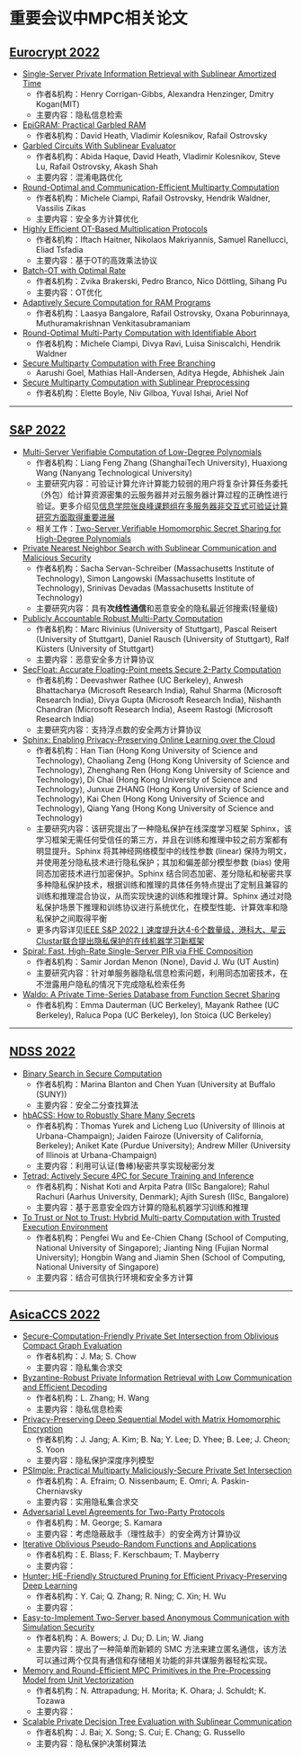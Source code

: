 # 重要会议中MPC相关论文

## [Eurocrypt 2022](https://eurocrypt.iacr.org/2022/acceptedpapers.php)
+ [Single-Server Private Information Retrieval with Sublinear Amortized Time](https://eprint.iacr.org/2022/081.pdf)
  + 作者&机构：Henry Corrigan-Gibbs, Alexandra Henzinger, Dmitry Kogan(MIT)
  + 主要内容：隐私信息检索
+ [EpiGRAM: Practical Garbled RAM]()
  + 作者&机构：David Heath, Vladimir Kolesnikov, Rafail Ostrovsky
+ [Garbled Circuits With Sublinear Evaluator](https://link.springer.com/chapter/10.1007/978-3-031-06944-4_2)
  + 作者&机构：Abida Haque, David Heath, Vladimir Kolesnikov, Steve Lu, Rafail Ostrovsky, Akash Shah
  + 主要内容：混淆电路优化
+ [Round-Optimal and Communication-Efficient Multiparty Computation](https://eprint.iacr.org/2020/1437.pdf)
  + 作者&机构：Michele Ciampi, Rafail Ostrovsky, Hendrik Waldner, Vassilis Zikas
  + 主要内容：安全多方计算优化
+ [Highly Efficient OT-Based Multiplication Protocols](https://eprint.iacr.org/2021/1373.pdf)
  + 作者&机构：Iftach Haitner, Nikolaos Makriyannis, Samuel Ranellucci, Eliad Tsfadia
  + 主要内容：基于OT的高效乘法协议
+ [Batch-OT with Optimal Rate]()
  + 作者&机构：Zvika Brakerski, Pedro Branco, Nico Döttling, Sihang Pu
  + 主要内容：OT优化
+ [Adaptively Secure Computation for RAM Programs](https://link.springer.com/chapter/10.1007/978-3-031-07085-3_7)
  + 作者&机构：Laasya Bangalore, Rafail Ostrovsky, Oxana Poburinnaya, Muthuramakrishnan Venkitasubramaniam
+ [Round-Optimal Multi-Party Computation with Identifiable Abort](https://eprint.iacr.org/2022/645.pdf)
  + 作者&机构：Michele Ciampi, Divya Ravi, Luisa Siniscalchi, Hendrik Waldner
+ [Secure Multiparty Computation with Free Branching](https://link.springer.com/chapter/10.1007/978-3-031-06944-4_14)
  + Aarushi Goel, Mathias Hall-Andersen, Aditya Hegde, Abhishek Jain
+ [Secure Multiparty Computation with Sublinear Preprocessing](ttps://link.springer.com/chapter/10.1007/978-3-031-06944-4_15)
  + 作者&机构：Elette Boyle, Niv Gilboa, Yuval Ishai, Ariel Nof

---------------------------------------------------------------------------------------------------------------------------------------------------------------------

## [S&P 2022](https://www.ieee-security.org/TC/SP2022/program-papers.html)
+ [Multi-Server Verifiable Computation of Low-Degree Polynomials](https://www.computer.org/csdl/proceedings-article/sp/2022/131600b499/1A4Q4ozkJbi)
  + 作者&机构：Liang Feng Zhang (ShanghaiTech University), Huaxiong Wang (Nanyang Technological University)
  + 主要研究内容：可验证计算允许计算能力较弱的用户将复杂计算任务委托（外包）给计算资源密集的云服务器并对云服务器计算过程的正确性进行验证。更多介绍见[信息学院张良峰课题组在多服务器非交互式可验证计算研究方面取得重要进展](https://sist.shanghaitech.edu.cn/2021/1129/c2858a166288/page.htm)
  + 相关工作：[Two-Server Verifiable Homomorphic Secret Sharing for High-Degree Polynomials](https://arxiv.org/abs/2104.12163)
+ [Private Nearest Neighbor Search with Sublinear Communication and Malicious Security](https://eprint.iacr.org/archive/2021/1157/20211217:135438)
  + 作者&机构：Sacha Servan-Schreiber (Massachusetts Institute of Technology), Simon Langowski (Massachusetts Institute of Technology), Srinivas Devadas (Massachusetts Institute of Technology)
  + 主要研究内容：具有**次线性通信**和恶意安全的隐私最近邻搜索(轻量级)
+ [Publicly Accountable Robust Multi-Party Computation](https://eprint.iacr.org/2022/436.pdf)
  + 作者&机构：Marc Rivinius (University of Stuttgart), Pascal Reisert (University of Stuttgart), Daniel Rausch (University of Stuttgart), Ralf Küsters (University of Stuttgart)
  + 主要内容：恶意安全多方计算协议
+ [SecFloat: Accurate Floating-Point meets Secure 2-Party Computation](https://www.microsoft.com/en-us/research/uploads/prod/2022/04/main-6266710a3c049.pdf)
  + 作者&机构：Deevashwer Rathee (UC Berkeley), Anwesh Bhattacharya (Microsoft Research India), Rahul Sharma (Microsoft Research India), Divya Gupta (Microsoft Research India), Nishanth Chandran (Microsoft Research India), Aseem Rastogi (Microsoft Research India)
  + 主要研究内容：支持浮点数的安全两方计算协议
+ [Sphinx: Enabling Privacy-Preserving Online Learning over the Cloud](https://cse.hkust.edu.hk/~kaichen/papers/sphinx-sp22.pdf)
  + 作者&机构：Han Tian (Hong Kong University of Science and Technology), Chaoliang Zeng (Hong Kong University of Science and Technology), Zhenghang Ren (Hong Kong University of Science and Technology), Di Chai (Hong Kong University of Science and Technology), Junxue ZHANG (Hong Kong University of Science and Technology), Kai Chen (Hong Kong University of Science and Technology), Qiang Yang (Hong Kong University of Science and Technology)
  + 主要研究内容：该研究提出了一种隐私保护在线深度学习框架 Sphinx，该学习框架无需任何受信任的第三方，并且在训练和推理中较之前方案都有明显提升。Sphinx 将其神经网络模型中的线性参数 (linear) 保持为明文，并使用差分隐私技术进行隐私保护；其加和偏差部分模型参数 (bias) 使用同态加密技术进行加密保护。Sphinx 结合同态加密、差分隐私和秘密共享多种隐私保护技术，根据训练和推理的具体任务特点提出了定制且兼容的训练和推理混合协议，从而实现快速的训练和推理计算。Sphinx 通过对隐私保护场景下推理和训练协议进行系统优化，在模型性能、计算效率和隐私保护之间取得平衡
  + 更多内容详见[IEEE S&P 2022丨速度提升达4-6个数量级，港科大、星云Clustar联合提出隐私保护的在线机器学习新框架](https://cloud.tencent.com/developer/article/1964982)
+ [Spiral: Fast, High-Rate Single-Server PIR via FHE Composition](https://eprint.iacr.org/2022/368.pdf)
  + 作者&机构：Samir Jordan Menon (None), David J. Wu (UT Austin)
  + 主要研究内容：针对单服务器隐私信息检索问题，利用同态加密技术，在不泄露用户隐私的情况下完成隐私检索任务
+ [Waldo: A Private Time-Series Database from Function Secret Sharing]()
  + 作者&机构：Emma Dauterman (UC Berkeley), Mayank Rathee (UC Berkeley), Raluca Popa (UC Berkeley), Ion Stoica (UC Berkeley)

---------------------------------------------------------------------------------------------------------------------------------------------------------------------

## [NDSS 2022](https://www.ndss-symposium.org/ndss2022/accepted-papers/)
+ [Binary Search in Secure Computation](https://eprint.iacr.org/2021/1049.pdf)
  + 作者&机构：Marina Blanton and Chen Yuan (University at Buffalo (SUNY))
  + 主要内容：安全二分查找算法
+ [hbACSS: How to Robustly Share Many Secrets](https://eprint.iacr.org/2021/159.pdf)
  + 作者&机构：Thomas Yurek and Licheng Luo (University of Illinois at Urbana-Champaign); Jaiden Fairoze (University of California, Berkeley); Aniket Kate (Purdue University); Andrew Miller (University of Illinois at Urbana-Champaign)
  + 主要内容：利用可认证(鲁棒)秘密共享实现秘密分发
+ [Tetrad: Actively Secure 4PC for Secure Training and Inference](https://arxiv.org/abs/2106.02850)
  + 作者&机构：Nishat Koti and Arpita Patra (IISc Bangalore); Rahul Rachuri (Aarhus University, Denmark); Ajith Suresh (IISc, Bangalore)
  + 主要内容：基于恶意安全四方计算的隐私机器学习训练和推理
+ [To Trust or Not to Trust: Hybrid Multi-party Computation with Trusted Execution Environment](https://www.ndss-symposium.org/wp-content/uploads/2022-173-paper.pdf)
  + 作者&机构：Pengfei Wu and Ee-Chien Chang (School of Computing, National University of Singapore); Jianting Ning (Fujian Normal University); Hongbin Wang and Jiamin Shen (School of Computing, National University of Singapore)
  + 主要内容：结合可信执行环境和安全多方计算

---------------------------------------------------------------------------------------------------------------------------------------------------------------------

## [AsicaCCS 2022](https://www.ndss-symposium.org/ndss2022/accepted-papers/)
+ [Secure-Computation-Friendly Private Set Intersection from Oblivious Compact Graph Evaluation](https://dl.acm.org/doi/10.1145/3488932.3501278)
  + 作者&机构：J. Ma; S. Chow
  + 主要内容：隐私集合求交
+ [Byzantine-Robust Private Information Retrieval with Low Communication and Efficient Decoding](https://dl.acm.org/doi/10.1145/3488932.3497773)
  + 作者&机构：L. Zhang; H. Wang
  + 主要内容：隐私信息检索
+ [Privacy-Preserving Deep Sequential Model with Matrix Homomorphic Encryption](https://dl.acm.org/doi/10.1145/3488932.3523253)
  + 作者&机构：J. Jang; A. Kim; B. Na; Y. Lee; D. Yhee; B. Lee; J. Cheon; S. Yoon
  + 主要内容：隐私保护深度序列模型
+ [PSImple: Practical Multiparty Maliciously-Secure Private Set Intersection](https://dl.acm.org/doi/10.1145/3488932.3523254)
  + 作者&机构：A. Efraim; O. Nissenbaum; E. Omri; A. Paskin-Cherniavsky
  + 主要内容：实用隐私集合求交
+ [Adversarial Level Agreements for Two-Party Protocols](https://dl.acm.org/doi/10.1145/3488932.3517385)
  + 作者&机构：M. George; S. Kamara
  + 主要内容：考虑隐蔽敌手（理性敌手）的安全两方计算协议
+ [Iterative Oblivious Pseudo-Random Functions and Applications](https://dl.acm.org/doi/10.1145/3488932.3517403)
  + 作者&机构：E. Blass; F. Kerschbaum; T. Mayberry
  + 主要内容：
+ [Hunter: HE-Friendly Structured Pruning for Efficient Privacy-Preserving Deep Learning]()
  + 作者&机构：Y. Cai; Q. Zhang; R. Ning; C. Xin; H. Wu
  + 主要内容：
+ [Easy-to-Implement Two-Server based Anonymous Communication with Simulation Security](https://dl.acm.org/doi/10.1145/3488932.3523264)
  + 作者&机构：A. Bowers; J. Du; D. Lin; W. Jiang
  + 主要内容：提出了一种简单而新颖的 SMC 方法来建立匿名通信，该方法可以通过两个仅具有通信和存储相关功能的非共谋服务器轻松实现。
+ [Memory and Round-Efficient MPC Primitives in the Pre-Processing Model from Unit Vectorization](https://dl.acm.org/doi/abs/10.1145/3488932.3517407)
  + 作者&机构：N. Attrapadung; H. Morita; K. Ohara; J. Schuldt; K. Tozawa
  + 主要内容：
+ [Scalable Private Decision Tree Evaluation with Sublinear Communication](https://arxiv.org/pdf/2205.01284)
  + 作者&机构：J. Bai; X. Song; S. Cui; E. Chang; G. Russello
  + 主要内容：隐私保护决策树算法









